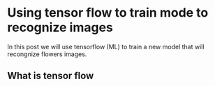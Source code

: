 # Using tensor flow to train mode to recognize images

In this post we will use tensorflow (ML) to train a new model that will recongnize flowers images.

## What is tensor flow
